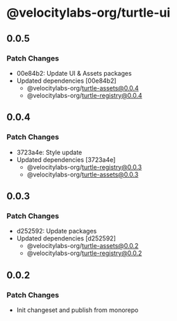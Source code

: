 # @velocitylabs-org/turtle-ui

## 0.0.5

### Patch Changes

- 00e84b2: Update UI & Assets packages
- Updated dependencies [00e84b2]
  - @velocitylabs-org/turtle-assets@0.0.4
  - @velocitylabs-org/turtle-registry@0.0.4

## 0.0.4

### Patch Changes

- 3723a4e: Style update
- Updated dependencies [3723a4e]
  - @velocitylabs-org/turtle-registry@0.0.3
  - @velocitylabs-org/turtle-assets@0.0.3

## 0.0.3

### Patch Changes

- d252592: Update packages
- Updated dependencies [d252592]
  - @velocitylabs-org/turtle-assets@0.0.2
  - @velocitylabs-org/turtle-registry@0.0.2

## 0.0.2

### Patch Changes

- Init changeset and publish from monorepo
